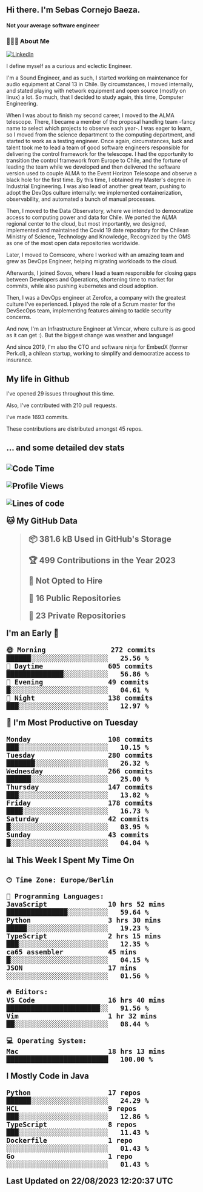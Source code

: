 <h2> Hi there.  I'm Sebas Cornejo Baeza.</h2>
<h4> Not your average software engineer</h4>
<h3> 👨🏻‍💻 About Me </h3>
<a href="http://linkedin.com/in/sebastian-cornejo-baeza/"><img alt="LinkedIn" src="https://img.shields.io/badge/Sebas%20Cornejo%20-informational?style=appveyor&logo=linkedin"></a>


I define myself as a curious and eclectic Engineer.

I'm a Sound Engineer, and as such, I started working on maintenance for audio equipment at Canal 13 in Chile.
By circumstances, I moved internally, and stated playing with network equipment and open source (mostly on linux) 
a lot. So much, that I decided to study again, this time, Computer Engineering.

When I was about to finish my second career, I moved to the ALMA telescope. There, I became a member of the proposal handling team
-fancy name to select which projects to observe each year-. 
I was eager to learn, so I moved from the science department to the computing department, and started to work as 
a testing engineer. Once again, circumstances, luck and talent took me to lead a team of good software engineers 
responsible for delivering the control framework for the telescope. I had the opportunity to transition the control framework from
Europe to Chile, and the fortune of leading the team while we developed and then delivered the software
version used to couple ALMA to the Event Horizon Telescope and observe a black hole for the first time.
By this time, I obtained my Master's degree in Industrial Engineering.
I was also lead of another great team, pushing to adopt the DevOps culture internally: we implemented containerization, observability, and automated a bunch of manual processes.

Then, I moved to the Data Observatory, where we intended to democratize access to computing power
and data for Chile. We ported the ALMA regional center to the cloud, but most importantly, we designed, implemented
and maintained the Covid 19 date repository for the Chilean Ministry of Science, Technology and Knowledge, Recognized by the OMS as one of the most open
data repositories worldwide.

Later, I moved to Comscore, where I worked with an amazing team and grew as DevOps Engineer, helping migrating workloads to the cloud.

Afterwards, I joined Sovos, where I lead a team responsible for closing gaps between Developers and Operations, shortening time to market for commits, while
also pushing kubernetes and cloud adoption.

Then, I was a DevOps engineer at Zerofox, a company with the greatest culture I've experienced. I played the role of a Scrum master for the DevSecOps team,
implementing features aiming to tackle security concerns.

And now, I'm an Infrastructure Engineer at Vimcar, where culture is as good as it can get :). But the biggest change was weather and language!
 
And since 2019, I'm also the CTO and software ninja for EmbedX (former Perk.cl), a chilean startup, working to simplify and democratize access to insurance.

<h2> My life in Github </h2>

I've opened 29 issues throughout this time.

Also, I've contributed with 210 pull requests.

I've made 1693 commits.

These contributions are distributed amongst 45 repos.

<h2>... and some detailed dev stats<h2>

<!--START_SECTION:waka-->
![Code Time](http://img.shields.io/badge/Code%20Time-468%20hrs%2051%20mins-blue)

![Profile Views](http://img.shields.io/badge/Profile%20Views-0-blue)

![Lines of code](https://img.shields.io/badge/From%20Hello%20World%20I%27ve%20Written-752.4%20thousand%20lines%20of%20code-blue)

**🐱 My GitHub Data** 

> 📦 381.6 kB Used in GitHub's Storage 
 > 
> 🏆 499 Contributions in the Year 2023
 > 
> 🚫 Not Opted to Hire
 > 
> 📜 16 Public Repositories 
 > 
> 🔑 23 Private Repositories 
 > 
**I'm an Early 🐤** 

```text
🌞 Morning                272 commits         ██████░░░░░░░░░░░░░░░░░░░   25.56 % 
🌆 Daytime                605 commits         ██████████████░░░░░░░░░░░   56.86 % 
🌃 Evening                49 commits          █░░░░░░░░░░░░░░░░░░░░░░░░   04.61 % 
🌙 Night                  138 commits         ███░░░░░░░░░░░░░░░░░░░░░░   12.97 % 
```
📅 **I'm Most Productive on Tuesday** 

```text
Monday                   108 commits         ███░░░░░░░░░░░░░░░░░░░░░░   10.15 % 
Tuesday                  280 commits         ███████░░░░░░░░░░░░░░░░░░   26.32 % 
Wednesday                266 commits         ██████░░░░░░░░░░░░░░░░░░░   25.00 % 
Thursday                 147 commits         ███░░░░░░░░░░░░░░░░░░░░░░   13.82 % 
Friday                   178 commits         ████░░░░░░░░░░░░░░░░░░░░░   16.73 % 
Saturday                 42 commits          █░░░░░░░░░░░░░░░░░░░░░░░░   03.95 % 
Sunday                   43 commits          █░░░░░░░░░░░░░░░░░░░░░░░░   04.04 % 
```


📊 **This Week I Spent My Time On** 

```text
🕑︎ Time Zone: Europe/Berlin

💬 Programming Languages: 
JavaScript               10 hrs 52 mins      ███████████████░░░░░░░░░░   59.64 % 
Python                   3 hrs 30 mins       █████░░░░░░░░░░░░░░░░░░░░   19.23 % 
TypeScript               2 hrs 15 mins       ███░░░░░░░░░░░░░░░░░░░░░░   12.35 % 
ca65 assembler           45 mins             █░░░░░░░░░░░░░░░░░░░░░░░░   04.15 % 
JSON                     17 mins             ░░░░░░░░░░░░░░░░░░░░░░░░░   01.56 % 

🔥 Editors: 
VS Code                  16 hrs 40 mins      ███████████████████████░░   91.56 % 
Vim                      1 hr 32 mins        ██░░░░░░░░░░░░░░░░░░░░░░░   08.44 % 

💻 Operating System: 
Mac                      18 hrs 13 mins      █████████████████████████   100.00 % 
```

**I Mostly Code in Java** 

```text
Python                   17 repos            ██████░░░░░░░░░░░░░░░░░░░   24.29 % 
HCL                      9 repos             ███░░░░░░░░░░░░░░░░░░░░░░   12.86 % 
TypeScript               8 repos             ███░░░░░░░░░░░░░░░░░░░░░░   11.43 % 
Dockerfile               1 repo              ░░░░░░░░░░░░░░░░░░░░░░░░░   01.43 % 
Go                       1 repo              ░░░░░░░░░░░░░░░░░░░░░░░░░   01.43 % 
```




 Last Updated on 22/08/2023 12:20:37 UTC
<!--END_SECTION:waka-->
